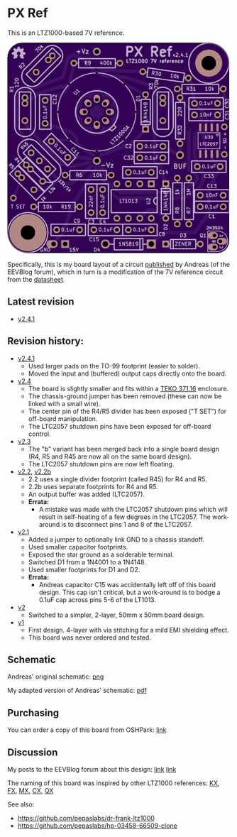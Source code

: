 # PX Ref

This is an LTZ1000-based 7V reference.

![](kicad/releases/v2.4.1/top.png)

Specifically, this is my board layout of a circuit [published](http://www.eevblog.com/forum/metrology/ultra-precision-reference-ltz1000/msg249123/#msg249123) by Andreas (of the EEVBlog forum), which in turn is a modification of the 7V reference circuit from the [datasheet](http://cds.linear.com/docs/en/datasheet/1000afe.pdf).


## Latest revision

- [v2.4.1](kicad/releases/v2.4.1)


## Revision history:

- [v2.4.1](kicad/releases/v2.4.1)
  - Used larger pads on the TO-99 footprint (easier to solder).
  - Moved the input and (buffered) output caps directly onto the board. 
- [v2.4](kicad/releases/v2.4)
  - The board is slightly smaller and fits within a [TEKO 371.16](http://www.tekoenclosures.com/en/products/family/RF/series/37-39) enclosure.
  - The chassis-ground jumper has been removed (these can now be linked with a small wire).
  - The center pin of the R4/R5 divider has been exposed ("T SET") for off-board manipulation.
  - The LTC2057 shutdown pins have been exposed for off-board control.
- [v2.3](kicad/releases/v2.3)
  - The "b" variant has been merged back into a single board design (R4, R5 and R45 are now all on the same board design).
  - The LTC2057 shutdown pins are now left floating.
- [v2.2](kicad/releases/v2.2), [v2.2b](kicad/releases/v2.2b)
  - 2.2 uses a single divider footprint (called R45) for R4 and R5.
  - 2.2b uses separate footprints for R4 and R5.
  - An output buffer was added (LTC2057).
  - **Errata:**
    - A mistake was made with the LTC2057 shutdown pins which will result in self-heating of a few degrees in the LTC2057.  The work-around is to disconnect pins 1 and 8 of the LTC2057. 
- [v2.1](kicad/releases/v2.1)
  - Added a jumper to optionally link GND to a chassis standoff.
  - Used smaller capacitor footprints.
  - Exposed the star ground as a solderable terminal.
  - Switched D1 from a 1N4001 to a 1N4148.
  - Used smaller footprints for D1 and D2.
  - **Errata:**
    - Andreas capacitor C15 was accidentally left off of this board design.  This cap isn't critical, but a work-around is to bodge a 0.1uF cap across pins 5-6 of the LT1013.
- [v2](kicad/releases/v2)
  - Switched to a simpler, 2-layer, 50mm x 50mm board design.
- [v1](kicad/releases/v1)
  - First design.  4-layer with via stitching for a mild EMI shielding effect.
  - This board was never ordered and tested.

## Schematic

Andreas' original schematic: [png](media/LTZ1KA_1b.PNG)

My adapted version of Andreas' schematic: [pdf](kicad/releases/v2.4.1/basic-ltz1000.pdf)


## Purchasing

You can order a copy of this board from OSHPark: [link](https://oshpark.com/shared_projects/hUZKe65r)


## Discussion

My posts to the EEVBlog forum about this design: [link](http://www.eevblog.com/forum/metrology/ultra-precision-reference-ltz1000/msg1375209/#msg1375209) [link](http://www.eevblog.com/forum/metrology/px-reference/)

The naming of this board was inspired by other LTZ1000 references: [KX](https://xdevs.com/article/kx-ref/), [FX](https://xdevs.com/article/792x/), [MX](https://www.eevblog.com/forum/metrology/mx-reference/), [CX](https://www.eevblog.com/forum/metrology/cx-reference/), [QX](http://www.eevblog.com/forum/metrology/ultra-precision-reference-ltz1000/msg1377719/#msg1377719)

See also:
- https://github.com/pepaslabs/dr-frank-ltz1000
- https://github.com/pepaslabs/hp-03458-66509-clone
